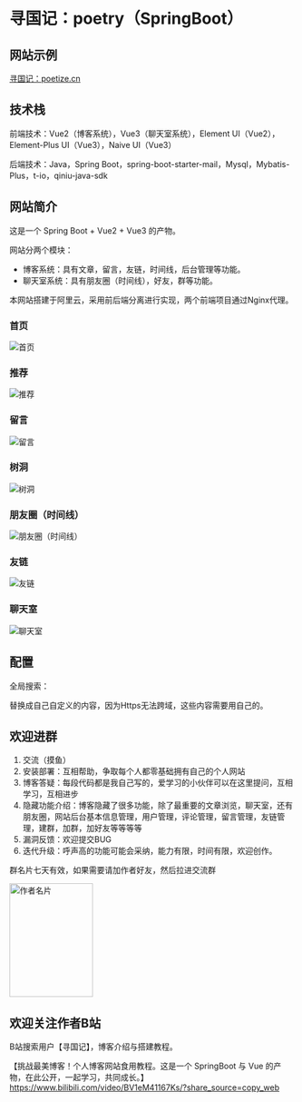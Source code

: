# 寻国记：poetry（SpringBoot）

## 网站示例
[寻国记：poetize.cn](https://poetize.cn)

## 技术栈
前端技术：Vue2（博客系统），Vue3（聊天室系统），Element UI（Vue2），Element-Plus UI（Vue3），Naive UI（Vue3）

后端技术：Java，Spring Boot，spring-boot-starter-mail，Mysql，Mybatis-Plus，t-io，qiniu-java-sdk

## 网站简介
这是一个 Spring Boot + Vue2 + Vue3 的产物。

网站分两个模块：
- 博客系统：具有文章，留言，友链，时间线，后台管理等功能。
- 聊天室系统：具有朋友圈（时间线），好友，群等功能。

本网站搭建于阿里云，采用前后端分离进行实现，两个前端项目通过Nginx代理。

### 首页
![首页](首页.jpg)

### 推荐
![推荐](推荐.jpg)

### 留言
![留言](留言.jpg)

### 树洞
![树洞](树洞.jpg)

### 朋友圈（时间线）
![朋友圈（时间线）](朋友圈（时间线）.jpg)

### 友链
![友链](友链.jpg)

### 聊天室
![聊天室](聊天室.jpg)

## 配置
全局搜索：$$$$

替换成自己自定义的内容，因为Https无法跨域，这些内容需要用自己的。

## 欢迎进群
1. 交流（摸鱼）
2. 安装部署：互相帮助，争取每个人都零基础拥有自己的个人网站
3. 博客答疑：每段代码都是我自己写的，爱学习的小伙伴可以在这里提问，互相学习，互相进步
4. 隐藏功能介绍：博客隐藏了很多功能，除了最重要的文章浏览，聊天室，还有朋友圈，网站后台基本信息管理，用户管理，评论管理，留言管理，友链管理，建群，加群，加好友等等等等
5. 漏洞反馈：欢迎提交BUG
6. 迭代升级：呼声高的功能可能会采纳，能力有限，时间有限，欢迎创作。

群名片七天有效，如果需要请加作者好友，然后拉进交流群

<img src="https://github.com/aLittleDonkey/poetize-ui/blob/master/Sara.jpg" width="146.6" height="200" alt="作者名片"/>

## 欢迎关注作者B站
B站搜索用户【寻国记】，博客介绍与搭建教程。

【挑战最美博客！个人博客网站食用教程。这是一个 SpringBoot 与 Vue 的产物，在此公开，一起学习，共同成长。】
https://www.bilibili.com/video/BV1eM41167Ks/?share_source=copy_web

